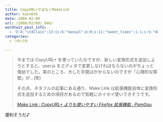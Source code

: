 ```yaml
---
title: CopyURL+ではなくMakeLink
author: kazu634
date: 2008-02-09
url: /2008/02/09/_846/
wordtwit_post_info:
  - 'O:8:"stdClass":13:{s:6:"manual";b:0;s:11:"tweet_times";i:1;s:5:"delay";i:0;s:7:"enabled";i:1;s:10:"separation";s:2:"60";s:7:"version";s:3:"3.7";s:14:"tweet_template";b:0;s:6:"status";i:2;s:6:"result";a:0:{}s:13:"tweet_counter";i:2;s:13:"tweet_log_ids";a:1:{i:0;i:3705;}s:9:"hash_tags";a:0:{}s:8:"accounts";a:1:{i:0;s:7:"kazu634";}}'
categories:
  - つれづれ

---
```

<div class="section">
<blockquote title="Make Link " cite="http://pamgau.net/item/389">
<p>
      今までは CopyURL+ を使っていたのですが、新しい変換形式を追加しようとすると、user.js をエディタで変更しなければならないのがちょっと億劫でした。実のところ、大した手間はかからないのですが「心理的な障壁」が…(笑)
</p>
    
<p>
      その点、ネタフルの記事にある通り、Make Link は拡張機能自体に変換形式を追加するための項目があるので気軽にホイホイ使いできそうです。
</p>
    
<p>
<cite><a href="http://pamgau.net/item/389" onclick="__gaTracker('send', 'event', 'outbound-article', 'http://pamgau.net/item/389', 'Make Link : CopyURL+ よりも使いやすい Firefox 拡張機能 : PamGau');" target="_blank">Make Link : CopyURL+ よりも使いやすい Firefox 拡張機能 : PamGau</a></cite>
</p>
</blockquote>
  
<p>
    便利そうだ♪
</p>
</div>